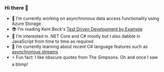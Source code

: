### Hi there 👋

- 🔭 I’m currently working on asynchronous data access functionality using Azure Storage
- 📚 I’m reading Kent Beck's [Test Driven Development by Example](https://www.goodreads.com/book/show/387190.Test_Driven_Development)
- 👀 I’m interested in .NET Core and C# mostly but I also dabble in JavaScript from time to time as required
- 🌱 I’m currently learning about recent C# language features such as [asynchronous streams](https://docs.microsoft.com/en-us/dotnet/csharp/whats-new/tutorials/generate-consume-asynchronous-stream)
- ⚡ Fun fact: I like obscure quotes from The Simpsons. Oh and once I saw a blimp!



<!--
**TimCollins/TimCollins** is a ✨ _special_ ✨ repository because its `README.md` (this file) appears on your GitHub profile.

Here are some ideas to get you started:

- 🔭 I’m currently working on ...
- 🌱 I’m currently learning ...
- 👯 I’m looking to collaborate on ...
- 🤔 I’m looking for help with ...
- 💬 Ask me about ...
- 📫 How to reach me: ...
- 😄 Pronouns: ...
- ⚡ Fun fact: ...
-->
